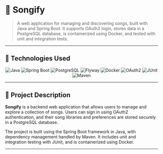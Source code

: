 # 🎵 Songify

> A web application for managing and discovering songs, built with Java and Spring Boot. It supports OAuth2 login, stores data in a PostgreSQL database, is containerized using Docker, and tested with unit and integration tests.

---

## 🚀 Technologies Used

<p align="center">
  <img src="https://img.shields.io/badge/Java-ED8B00?style=for-the-badge&logo=openjdk&logoColor=white" alt="Java" />
  <img src="https://img.shields.io/badge/Spring_Boot-6DB33F?style=for-the-badge&logo=spring-boot&logoColor=white" alt="Spring Boot" />
  <img src="https://img.shields.io/badge/PostgreSQL-4169E1?style=for-the-badge&logo=postgresql&logoColor=white" alt="PostgreSQL" />
  <img src="https://img.shields.io/badge/Flyway-CC0000?style=for-the-badge&logo=flyway&logoColor=white" alt="Flyway" />
  <img src="https://img.shields.io/badge/Docker-2496ED?style=for-the-badge&logo=docker&logoColor=white" alt="Docker" />
  <img src="https://img.shields.io/badge/OAuth2-005C9C?style=for-the-badge&logo=auth0&logoColor=white" alt="OAuth2" />
  <img src="https://img.shields.io/badge/JUnit-25A162?style=for-the-badge&logo=java&logoColor=white" alt="JUnit" />
  <img src="https://img.shields.io/badge/Maven-C71A36?style=for-the-badge&logo=apache-maven&logoColor=white" alt="Maven" />
</p>

---

## 📌 Project Description

**Songify** is a backend web application that allows users to manage and explore a collection of songs. Users can sign in using OAuth2 authentication, and their song libraries and preferences are stored securely in a PostgreSQL database.

The project is built using the Spring Boot framework in Java, with dependency management handled by Maven. It includes unit and integration testing with JUnit, and is containerized using Docker.

---
